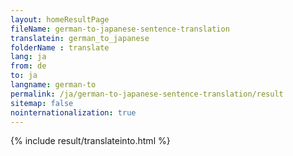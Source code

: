 ```yaml
---
layout: homeResultPage
fileName: german-to-japanese-sentence-translation
translatein: german_to_japanese
folderName : translate
lang: ja
from: de
to: ja
langname: german-to
permalink: /ja/german-to-japanese-sentence-translation/result
sitemap: false
nointernationalization: true
---
```

{% include result/translateinto.html %}

<script src="/js/result/translation.js" data-foldername="{{page.folderName}}" data-lang="{{page.lang}}"></script>
